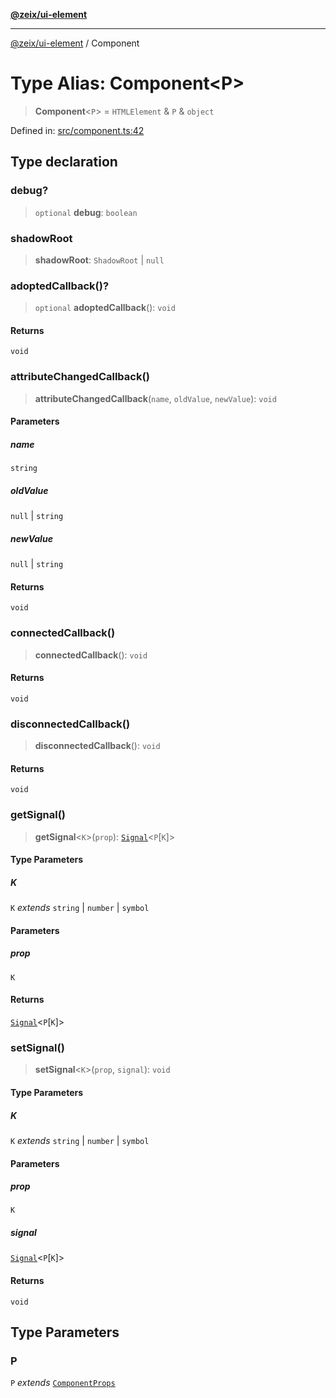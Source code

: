 [**@zeix/ui-element**](../README.md)

***

[@zeix/ui-element](../globals.md) / Component

# Type Alias: Component\<P\>

> **Component**\<`P`\> = `HTMLElement` & `P` & `object`

Defined in: [src/component.ts:42](https://github.com/zeixcom/ui-element/blob/62aded0dfd41b132db684ccc25a7494068f0d957/src/component.ts#L42)

## Type declaration

### debug?

> `optional` **debug**: `boolean`

### shadowRoot

> **shadowRoot**: `ShadowRoot` \| `null`

### adoptedCallback()?

> `optional` **adoptedCallback**(): `void`

#### Returns

`void`

### attributeChangedCallback()

> **attributeChangedCallback**(`name`, `oldValue`, `newValue`): `void`

#### Parameters

##### name

`string`

##### oldValue

`null` | `string`

##### newValue

`null` | `string`

#### Returns

`void`

### connectedCallback()

> **connectedCallback**(): `void`

#### Returns

`void`

### disconnectedCallback()

> **disconnectedCallback**(): `void`

#### Returns

`void`

### getSignal()

> **getSignal**\<`K`\>(`prop`): [`Signal`](Signal.md)\<`P`\[`K`\]\>

#### Type Parameters

##### K

`K` *extends* `string` \| `number` \| `symbol`

#### Parameters

##### prop

`K`

#### Returns

[`Signal`](Signal.md)\<`P`\[`K`\]\>

### setSignal()

> **setSignal**\<`K`\>(`prop`, `signal`): `void`

#### Type Parameters

##### K

`K` *extends* `string` \| `number` \| `symbol`

#### Parameters

##### prop

`K`

##### signal

[`Signal`](Signal.md)\<`P`\[`K`\]\>

#### Returns

`void`

## Type Parameters

### P

`P` *extends* [`ComponentProps`](ComponentProps.md)
